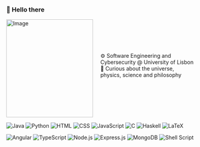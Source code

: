 ### 🌠 Hello there
<div style="display: flex; align-items: center;">
  <div style="margin-right: 20px;">
    <img src="https://media1.tenor.com/m/kgpMKe9_5wEAAAAC/abstract-sphere.gif" alt="Image" width="230" height="260">
  </div>
  <br>
  
  <div>
    ⚙️ Software Engineering and Cybersecurity @ University of Lisbon<br>
    🌌 Curious about the universe, physics, science and philosophy <br><br>
  </div>
</div>

![Java](https://img.shields.io/badge/java-%23ED8B00.svg?style=flat&logo=java&logoColor=white) 
![Python](https://img.shields.io/badge/python-3670A0?style=flat&logo=python&logoColor=ffdd54) 
![HTML](https://img.shields.io/badge/HTML-%23E34F26.svg?style=flat&logo=html5&logoColor=white) 
![CSS](https://img.shields.io/badge/CSS-%231572B6.svg?style=flat&logo=css3&logoColor=white) 
![JavaScript](https://img.shields.io/badge/JavaScript-%23F7DF1E.svg?style=flat&logo=javascript&logoColor=black) 
![C](https://img.shields.io/badge/c-%2300599C.svg?style=flat&logo=c&logoColor=white) 
![Haskell](https://img.shields.io/badge/Haskell-5e5086?style=flat&logo=haskell&logoColor=white) 
![LaTeX](https://img.shields.io/badge/latex-%23008080.svg?style=flat&logo=latex&logoColor=white) 

![Angular](https://img.shields.io/badge/Angular-%23DD0031.svg?style=flat&logo=angular&logoColor=white) 
![TypeScript](https://img.shields.io/badge/TypeScript-%23007ACC.svg?style=flat&logo=typescript&logoColor=white) 
![Node.js](https://img.shields.io/badge/Node.js-%23339933.svg?style=flat&logo=node.js&logoColor=white) 
![Express.js](https://img.shields.io/badge/Express.js-%23000000.svg?style=flat&logo=express&logoColor=white) 
![MongoDB](https://img.shields.io/badge/MongoDB-%2304B246.svg?style=flat&logo=mongodb&logoColor=white)
![Shell Script](https://img.shields.io/badge/shell_script-%23121011.svg?style=flat&logo=gnu-bash&logoColor=white)
